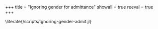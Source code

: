 +++
title = "Ignoring gender for admittance"
showall = true
reeval = true
+++

\literate{/scripts/ignoring-gender-admit.jl}
